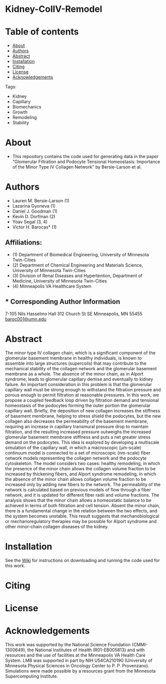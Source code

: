# Kidney-ColIV-Remodel
# Table of contents
- [About](#About)
- [Authors](#Authors)
- [Abstract](#Abstract)  
- [Installation](#Installation)
- [Citing](#Cite)
- [License](#License)
- [Acknowledgements](#Acknowledgements)

Tags:
  - Kidney
  - Capillary
  - Biomechanics
  - Growth
  - Remodeling
  - Stability
  
# About
- This repository contains the code used for generating data in the paper "Glomerular Filtration and Podocyte Tensional Homeostasis: Importance of the Minor Type IV Collagen Network" by Bersie-Larson et al. 

# Authors
- Lauren M. Bersie-Larson (1)
- Lazarina Gyoneva (1)
- Daniel J. Goodman (1)
- Kevin D. Dorfman (2)
- Yoav Segal (3, 4)
- Victor H. Barocas* (1)

## Affiliations:
 - (1) Department of Biomedical Engineering, University of Minnesota Twin-Cities
 - (2) Department of Chemical Engineering and Materials Science, University of Minnesota Twin-Cities
 - (3) Division of Renal Diseases and Hypertention, Department of Medicine, University of Minnesota Twin-Cities
 - (4) Minneapolis VA Healthcare System
 
## * Corresponding Author Information
7-105 Nils Hasselmo Hall
312 Church St SE
Minneapolis, MN 55455 \
baroc001@umn.edu

#  Abstract
The minor type IV collagen chain, which is a significant component of the glomerular basement
membrane in healthy individuals, is known to assemble into large structures (supercoils) that
may contribute to the mechanical stability of the collagen network and the glomerular
basement membrane as a whole. The absence of the minor chain, as in Alport syndrome, leads
to glomerular capillary demise and eventually to kidney failure. An important consideration in
this problem is that the glomerular capillary wall must be strong enough to withstand the
filtration pressure and porous enough to permit filtration at reasonable pressures. In this work,
we propose a coupled feedback loop driven by filtration demand and tensional homeostasis of
the podocytes forming the outer portion the glomerular capillary wall. Briefly, the deposition of
new collagen increases the stiffness of basement membrane, helping to stress shield the
podocytes, but the new collagen also decreases the permeability of the basement membrane,
requiring an increase in capillary transmural pressure drop to maintain filtration, and the
resulting increased pressure outweighs the increased glomerular basement membrane stiffness
and puts a net greater stress demand on the podocytes. This idea is explored by developing a
multiscale simulation of the capillary wall, in which a macroscopic (µm-scale) continuum model
is connected to a set of microscopic (nm-scale) fiber network models representing the collagen
network and the podocyte cytoskeleton. The model considers two cases: healthy remodeling, in
which the presence of the minor chain allows the collagen volume fraction to be increased by
thickening fibers, and Alport syndrome remodeling, in which the absence of the minor chain
allows collagen volume fraction to be increased only by adding new fibers to the network. The
permeability of the network is calculated based on previous models of flow through a fiber
network, and it is updated for different fiber radii and volume fractions. The analysis shows that
the minor chain allows a homeostatic balance to be achieved in terms of both filtration and cell
tension. Absent the minor chain, there is a fundamental change in the relation between the
two effects, and the system becomes unstable. This result suggests that mechanobiological or
mechanoregulatory therapies may be possible for Alport syndrome and other minor-chain
collagen diseases of the kidney.

# Installation 
See the [Wiki](https://github.com/Barocas-Lab-UMN/Kidney-ColIV-Remodel/wiki) for instructions on downloading and running the code used for this work.

# Citing

# License

# Acknowledgements
This work was supported by the National Science Foundation (CMMI-1300649), the National
Institutes of Health (R01-EB005813) and with resources and the use of facilities at the
Minneapolis VA Health Care System. LMB was supported in part by NIH U54CA210190
(University of Minnesota Physical Sciences in Oncology Center to P. P. Provenzano). Simulations
were made possible by a resources grant from the Minnesota Supercomputing Institute.
